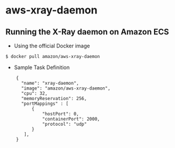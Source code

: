 # aws-xray-daemon

## Running the X-Ray daemon on Amazon ECS

- Using the official Docker image
```
$ docker pull amazon/aws-xray-daemon
```

- Sample Task Definition
```
    {
      "name": "xray-daemon",
      "image": "amazon/aws-xray-daemon",
      "cpu": 32,
      "memoryReservation": 256,
      "portMappings" : [
          {
              "hostPort": 0,
              "containerPort": 2000,
              "protocol": "udp"
          }
       ],
    }
```
